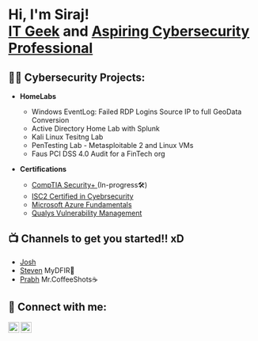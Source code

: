 <h1>Hi, I'm Siraj! <br/><a href="https://github.com/Enchanted9"> IT Geek</a> and <a href="https://www.linkedin.com/in/msh2000/">Aspiring Cybersecurity Professional</a>
<h2>👨‍💻 Cybersecurity Projects:</h2>
  
- <b>HomeLabs</b>
  
   - Windows EventLog: Failed RDP Logins Source IP to full GeoData Conversion
   - Active Directory Home Lab with Splunk
   - Kali Linux Tesitng Lab
   - PenTesting Lab - Metasploitable 2 and Linux VMs
   - Faus PCI DSS 4.0 Audit for a FinTech org
 

- <b> Certifications</b>
  - [CompTIA Security+ ](https://www.comptia.org/certifications/security) (In-progress🛠️)
  - [ISC2 Certified in Cyebrsecurity](https://www.isc2.org/certifications/cc)
  - [Microsoft Azure Fundamentals](https://learn.microsoft.com/en-us/credentials/certifications/azure-fundamentals/?practice-assessment-type=certification)
  - [Qualys Vulnerability Management](https://www.qualys.com/training/course/vmdr/)
  



<h2>📺 Channels to get you started!! xD </h2>

- [Josh](https://www.youtube.com/@JoshMadakor)
- [Steven](https://www.youtube.com/@MyDFIR) MyDFIR🥸
- [Prabh](https://www.youtube.com/@PrabhNair1) Mr.CoffeeShots☕


<h2> 🤳 Connect with me:</h2>

[<img align="left" alt="JoshMadakor | LinkedIn" width="22px" src="https://cdn.jsdelivr.net/npm/simple-icons@v3/icons/linkedin.svg" />][linkedin]
[<img align="left" alt="JoshMadakor | Instagram" width="22px" src="https://cdn.jsdelivr.net/npm/simple-icons@v3/icons/instagram.svg" />][instagram]

[instagram]: https://www.instagram.com/msh_jr
[linkedin]: https://www.linkedin.com/in/msh2000/

